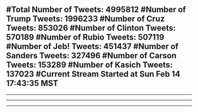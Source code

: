 #Total Number of Tweets: 4995812 
#Number of Trump Tweets: 1996233
#Number of Cruz Tweets: 853026
#Number of Clinton Tweets: 570189
#Number of Rubio Tweets: 507119
#Number of Jeb! Tweets: 451437
#Number of Sanders Tweets: 327496
#Number of Carson Tweets: 153289
#Number of Kasich Tweets: 137023
#Current Stream Started at Sun Feb 14 17:43:35 MST
---
---
---
---
